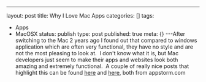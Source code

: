 ---
layout: post
title: Why I Love Mac Apps
categories: []
tags:
- Apps
- MacOSX
status: publish
type: post
published: true
meta: {}
---After switching to the Mac 2 years ago I found out that compared to windows application which are often very functional, they have no style and are not the most pleasing to look at.  I don't know what it is, but Mac developers just seem to make their apps and websites look both amazing and extremely functional.  A couple of really nice posts that highlight this can be found 
[here](http://mac.appstorm.net/roundups/35-rockstar-mac-software-developers-and-their-apps/?utm_source=feedburner&utm_medium=feed&utm_campaign=Feed%3A+MacAppStorm+%28Mac+AppStorm%29) and 
[here](http://iphone.appstorm.net/roundups/design/40-stunning-iphone-developer-websites/), both from appstorm.com
